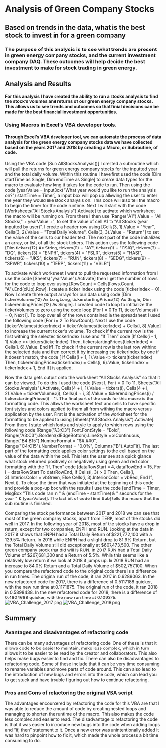 # Analysis of Green Company Stocks

## Based on trends in the data, what is the best stock to invest in for a green company

### The purpose of this analysis is to see what trends are present in green energy company stocks, and the current investment company DAQ. These outcomes will help decide the best investment to make for stock trading in green energy.

## Analysis and Results

#### For this analysis I have created the ability to run a stocks analysis to find the stock’s volumes and returns of our green energy company stocks. This allows us to see trends and outcomes so that finial decisions can be made for the best financial investment opportunities. 

### Using Macros in Excel’s VBA developer tools.

#### Through Excel’s VBA developer tool, we can automate the process of data analysis for the green energy company stocks data we have collected based on the years 2017 and 2018 by creating a Macro, or Subroutine, of code. 
  Using the VBA code [Sub AllStocksAnalysis()] I created a subroutine which will pull the returns for green energy company stocks for the inputted year and the total daily volume. Within this routine I have first used the code [Dim startTime as Single, Dim endTime as Single] to create data types for the macro to evaluate how long it takes for the code to run. Then using the code [yearValue = InputBox("What year would you like to run the analysis on?") startTime = Timer], a input box will pop up allowing the user to enter the year they would like stock analysis on. This code will also tell the macro to begin the timer for the code runtime. Next I will start with the code [Worksheets("All Stocks Analysis").Activate] to activate which worksheet the macro will be running on. From there I then use [Range("A1").Value = "All Stocks(“ + yearValue +”] to set the value of cell A1 to “All Stocks (year inputted by user)”. I create a header row using [Cells(3, 1).Value = "Year", Cells(3, 2).Value = "Total Daily Volume", Cells(3, 3).Value = "Return"] to set the value of the cells to our header text. The next part of the code initializes an array, or list, of all the stock tickers. This action uses the following code [Dim tickers(12) As String, tickers(0) = "AY", tickers(1) = "CSIQ", tickers(2) = "DQ", tickers(3) = "ENPH", tickers(4) = "FSLR", tickers(5) = "HASI", tickers(6) = "JKS",  tickers(7) = "RUN",  tickers(8) = "SEDG", tickers(9) = "SPWR", tickers(10) = "TERP", tickers(11) = "VSLR"]

  To activate which worksheet I want to pull the requested information from I use the code [Sheets("yearValue").Activate] then I get the number of rows for the code to loop over using [RowCount = Cells(Rows.Count, "A").End(xlUp).Row]. I create a ticker Index using the code [tickerIndex = 0]. Now I create three output arrays for our data using code [Dim tickerVolumes(12) As LongLong, tickerstartingPrices(12) As Single, Dim tickerendingPrices(12) As Single].  I created code to loop to intitialize the tickerVolumes to zero using the code loop [For I = 0 To 11, tickerVolumes(i) = 0, Next i]. To loop over all of the rows contained in the spreadsheet I used the following code [For i = 2 To RowCount]. Next I use the code [tickerVolumes(tickerIndex) = tickerVolumes(tickerIndex) + Cells(i, 8).Value]  to increase the current ticker’s volume, To check if the current row is the first withing the selected tickerIndex I use and “If Then” code [If Cells(i - 1, 1).Value <> tickers(tickerIndex) Then, tickerstartingPrices(tickerIndex) = Cells(i, 6).Value,  End If].  To check if the current row is the last row withing the selected data and then correct it by increasing the tickerIndex by one if it doesn’t match, the code [ If Cells(i + 1, 1).Value <> tickers(tickerIndex) Then, tickerendingPrices(tickerIndex) = Cells(i, 6).Value, tickerIndex = tickerIndex + 1, End If] is applied.
  
  Now the data gets output onto the worksheet “All Stocks Analysis” so that it can be viewed. To do this I used the code [Next I, For i = 0 To 11, Sheets("All Stocks Analysis").Activate, Cells(4 + i, 1).Value = tickers(i), Cells(4 + i, 2).Value = tickerVolumes(i),  Cells(4 + i, 3).Value = tickerendingPrices(i) / tickerstartingPrices(i) - 1]. The final part of the code for this macro is the formatting code. This allows the worksheet text and cells to have specific font styles and colors applied to them all from withing the macro versus application by the user. First is the activation of the worksheet for the formatting to be applied to using [Sheets(“All Stocks Analysis”).Activate]. From there I state which fonts and style to apply to which rows using the following code [Range("A3:C3").Font.FontStyle = "Bold", Range("A3:C3").Borders(xlEdgeBottom).LineStyle = xlContinuous, Range("B4:B15").NumberFormat = "$#,##0", Range("C4:C15").NumberFormat = "0.0%", Columns("B").AutoFit]. The last part of the formatting code applies color settings to the cell based on the value of the data within the cell. This lets the user see at a quick glance what stock returned positively or negatively using green and red color formatting with the “If, Then” code [dataRowStart = 4, dataRowEnd = 15, For i = dataRowStart To dataRowEnd, If Cells(i, 3) > 0 Then,  Cells(i, 3).Interior.Color = vbGreen, Else Cells(i, 3).Interior.Color = vbRed, End If,  Next i]. To close the timer that was initiated at the beginning of this code and provide a pop-up box with the results I use the code [endTime = Timer, MsgBox "This code ran in " & (endTime - startTime) & " seconds for the year " & (yearValue)]. The last bit of code [End Sub] tells the macro that the sub routine is finished.

  Comparing the stock performance between 2017 and 2018 we can see that most of the green company stocks, apart from TERP, most of the stocks did well in 2017. In the following year of 2018, most of the stocks have a drop in return, except for two companies, ENPH and RUN. Looking at the data in 2017 it shows that ENPH had a Total Daily Return of $221,772,100 with a 129.5% Return. In 2018 while ENPH had a slight drop to 81.9% Return, but the Total Daily Volume still did exceptionally at $607,473,500.  The other green company stock that did will is RUN. In 2017 RUN had a Total Daily Volume of $267,681,300 and a Return of 5.5%. While this seems like a relatively low return if we look at 2018 it jumps up.  In 2018 RUN had an increase to 84.0% Return and a Total Daily Volume of $502,757,100.
When you compare the refactored code to the original code there is a difference in run times. The original run of the code, it ran 2017 in 0.6289063. In the new refactored code for 2017, there is a difference of 0.5117188 quicker, with the new run time at 0.1171875. The original run of the code, it ran 2018 in 0.5898438. In the new refactored code for 2018, there is a difference of 0.4804688 quicker, with the new run time at 0.109375.
![VBA_Challenge_2017 png](https://user-images.githubusercontent.com/103263248/170134443-bc2e63bf-6dc1-46f4-b917-379b5ec9cf63.png)
![VBA_Challenge_2018 png](https://user-images.githubusercontent.com/103263248/170134449-579dd8c4-315e-46b6-ada4-91e183382c15.png)



## Summary

### Avantages and disadvantages of refactoring code
  There can be many advantages of refactoring code. One of these is that it allows code to be easier to maintain, make less complex, which in turn allows it to be easier to be read by the creator and collaborators. This also helps make bugs easier to find and fix. 
There can also be disadvantages to refactoring code. Some of these include that it can be very time consuming to rename variables and move parts of code around. This can also lead to the introduction of new bugs and errors into the code, which can lead you to get stuck and have trouble figuring out how to continue refactoring.

### Pros and Cons of refactoring the original VBA script
  The advantages encountered by refactoring the code for this VBA are that I was able to reduce the amount of code by creating nested loops and managing to shorten the runtime of the macro. This also makes the code less complex and easier to read. The disadvantage to refactoring the code is that it was easier to introduce new bugs into the code when adding loops and “if, then” statement to it. Once a new error was unintentionally added it was hard to pinpoint how to fix it, which made the whole process a bit time consuming to do. 

